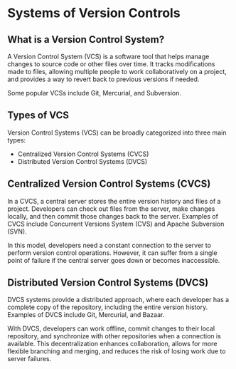 # Systems of Version Controls

## What is a Version Control System?

A Version Control System (VCS) is a software tool that helps manage changes to source code or other files over time. It tracks modifications made to files, allowing multiple people to work collaboratively on a project, and provides a way to revert back to previous versions if needed.

Some popular VCSs include Git, Mercurial, and Subversion.

## Types of VCS

Version Control Systems (VCS) can be broadly categorized into three main types:

- Centralized Version Control Systems (CVCS)
- Distributed Version Control Systems (DVCS)

## Centralized Version Control Systems (CVCS)

In a CVCS, a central server stores the entire version history and files of a project. Developers can check out files from the server, make changes locally, and then commit those changes back to the server. Examples of CVCS include Concurrent Versions System (CVS) and Apache Subversion (SVN).

In this model, developers need a constant connection to the server to perform version control operations. However, it can suffer from a single point of failure if the central server goes down or becomes inaccessible.

## Distributed Version Control Systems (DVCS)

DVCS systems provide a distributed approach, where each developer has a complete copy of the repository, including the entire version history. Examples of DVCS include Git, Mercurial, and Bazaar.

With DVCS, developers can work offline, commit changes to their local repository, and synchronize with other repositories when a connection is available. This decentralization enhances collaboration, allows for more flexible branching and merging, and reduces the risk of losing work due to server failures.
